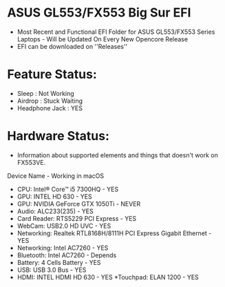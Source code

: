 # ASUS GL553/FX553 Big Sur EFI
* Most Recent and Functional EFI Folder for ASUS GL553/FX553 Series Laptops - Will be Updated On Every New Opencore Release
* EFI can be downloaded on ''Releases''

# Feature Status:
* Sleep : Not Working
* Airdrop : Stuck Waiting
* Headphone Jack : YES

# Hardware Status:
* Information about supported elements and things that doesn't work on FX553VE.

Device	Name - Working in macOS
* CPU: Intel® Core™ i5 7300HQ - YES
* GPU: INTEL HD 630 - YES
* GPU: NVIDIA GeForce GTX 1050Ti - NEVER
* Audio: ALC233(235) - YES
* Card Reader: RTS5229 PCI Express - YES
* WebCam: USB2.0 HD UVC - YES 
* Networking: Realtek RTL8168H/8111H PCI Express Gigabit Ethernet - YES
* Networking: Intel AC7260 - YES
* Bluetooth: Intel AC7260 - Depends
* Battery: 4 Cells Battery - YES
* USB: USB 3.0 Bus - YES
* HDMI: INTEL HDMI HD 630 - YES
*Touchpad: ELAN 1200 - YES

